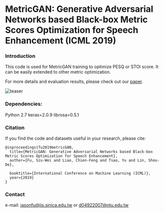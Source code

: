 # MetricGAN: Generative Adversarial Networks based Black-box Metric Scores Optimization for Speech Enhancement (ICML 2019)


### Introduction
This code is used for MetricGAN training to optimize PESQ or STOI score.
It can be easily extended to other metric optimization.

For more details and evaluation results, please check out our  [paper](http://ieeexplore.ieee.org/document/7797132/).

![teaser](https://github.com/JasonSWFu/MetricGAN/blob/master/images/MetricGAN_learning.png)

### Dependencies:
Python 2.7
keras=2.0.9
librosa=0.5.1



### Citation

If you find the code and datasets useful in your research, please cite:
    
    @inproceedings{fu2019metricGAN,
      title={MetricGAN: Generative Adversarial Networks based Black-box Metric Scores Optimization for Speech Enhancement},
      author={Fu, Szu-Wei and Liao, Chien-Feng and Tsao, Yu and Lin, Shou-De},
  
      booktitle={International Conference on Machine Learning (ICML)},
      year={2019}
    }
    
### Contact

e-mail: jasonfu@iis.sinica.edu.tw or d04922007@ntu.edu.tw
